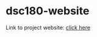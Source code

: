 # dsc180-website

Link to project website: [click here](https://aavelasq.github.io/projects/Cancel-Culture-Sentiment/)